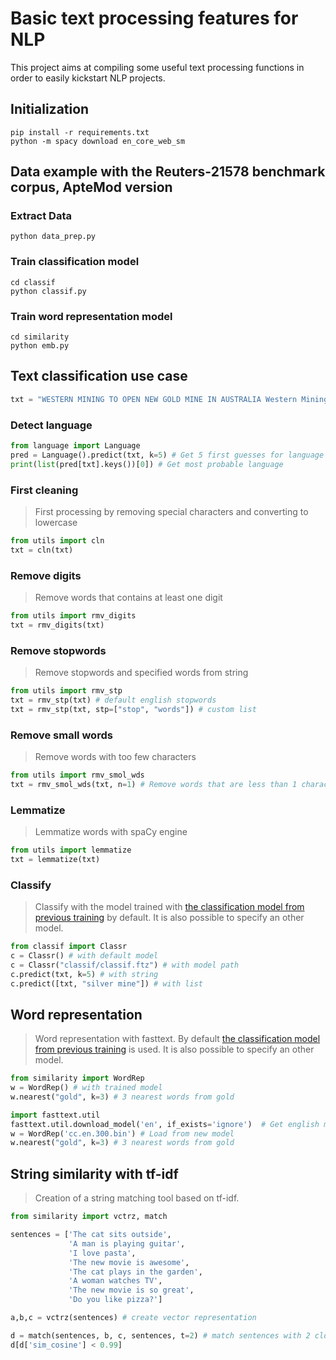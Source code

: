 # Basic text processing features for NLP

This project aims at compiling some useful text processing functions in order to easily kickstart NLP projects.


## Initialization

```shell
pip install -r requirements.txt
python -m spacy download en_core_web_sm
```

## Data example with the Reuters-21578 benchmark corpus, ApteMod version

### Extract Data

```shell
python data_prep.py
```

### Train classification model

```shell
cd classif
python classif.py
```

### Train word representation model

```shell
cd similarity
python emb.py
```

## Text classification use case

```python
txt = "WESTERN MINING TO OPEN NEW GOLD MINE IN AUSTRALIA Western Mining Corp Holdings Ltd &lt;WMNG.S> (WMC) said it will establish a new joint venture gold mine in the Northern Territory at a cost of about 21 mln dlrs. The mine, to be known as the Goodall project, will be owned 60 pct by WMC and 40 pct by a local W.R. Grace and Co &lt;GRA> unit. It is located 30 kms east of the Adelaide River at Mt. Bundey, WMC said in a statement. It said the open-pit mine, with a conventional leach treatment plant, is expected to produce about 50,000 ounces of gold in its first year of production from mid-1988. Annual ore capacity will be about 750,000 tonnes."
```

### Detect language

```python
from language import Language
pred = Language().predict(txt, k=5) # Get 5 first guesses for language
print(list(pred[txt].keys())[0]) # Get most probable language
```

### First cleaning

> First processing by removing special characters and converting to lowercase

```python
from utils import cln
txt = cln(txt)
```

### Remove digits

> Remove words that contains at least one digit

```python
from utils import rmv_digits
txt = rmv_digits(txt)
```

### Remove stopwords

> Remove stopwords and specified words from string

```python
from utils import rmv_stp
txt = rmv_stp(txt) # default english stopwords
txt = rmv_stp(txt, stp=["stop", "words"]) # custom list
```

### Remove small words

> Remove words with too few characters

```python
from utils import rmv_smol_wds
txt = rmv_smol_wds(txt, n=1) # Remove words that are less than 1 character
```

### Lemmatize

> Lemmatize words with spaCy engine

```python
from utils import lemmatize
txt = lemmatize(txt)
```

### Classify

> Classify with the model trained with [the classification model from previous training](#train-classification-model) by default. It is also possible to specify an other model.

```python
from classif import Classr
c = Classr() # with default model
c = Classr("classif/classif.ftz") # with model path
c.predict(txt, k=5) # with string
c.predict([txt, "silver mine"]) # with list
```

## Word representation

> Word representation with fasttext. By default [the classification model from previous training](#train-word-representation-model) is used. It is also possible to specify an other model.

```python
from similarity import WordRep
w = WordRep() # with trained model
w.nearest("gold", k=3) # 3 nearest words from gold

import fasttext.util
fasttext.util.download_model('en', if_exists='ignore')  # Get english model
w = WordRep('cc.en.300.bin') # Load from new model
w.nearest("gold", k=3) # 3 nearest words from gold
```

## String similarity with tf-idf

> Creation of a string matching tool based on tf-idf.

```python
from similarity import vctrz, match

sentences = ['The cat sits outside',
             'A man is playing guitar',
             'I love pasta',
             'The new movie is awesome',
             'The cat plays in the garden',
             'A woman watches TV',
             'The new movie is so great',
             'Do you like pizza?']

a,b,c = vctrz(sentences) # create vector representation

d = match(sentences, b, c, sentences, t=2) # match sentences with 2 closest one
d[d['sim_cosine'] < 0.99]
```